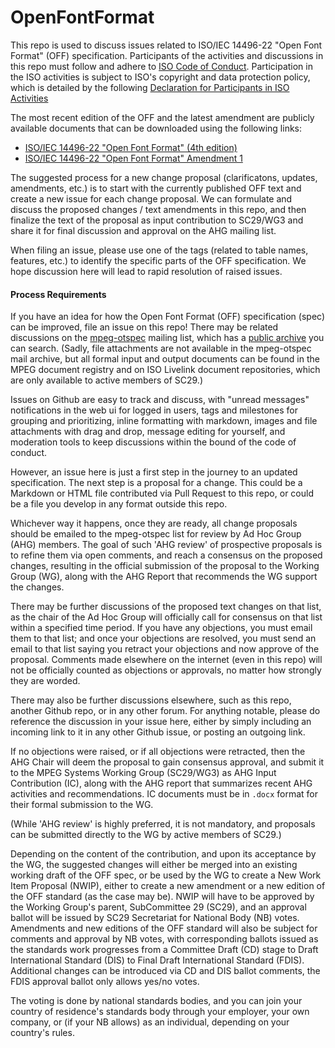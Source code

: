 # OpenFontFormat

This repo is used to discuss issues related to ISO/IEC 14496-22 "Open Font Format" (OFF) specification. Participants of the activities and discussions in this repo must follow and adhere to [ISO Code of Conduct](https://www.iso.org/files/live/sites/isoorg/files/store/en/PUB100397.pdf). Participation in the ISO activities is subject to ISO's copyright and data protection policy, which is detailed by the following [Declaration for Participants in ISO Activities](https://www.iso.org/declaration-for-participants-in-iso-activities.html)

The most recent edition of the OFF and the latest amendment are publicly available documents that can be downloaded using the following links:
- [ISO/IEC 14496-22 "Open Font Format" (4th edition)](https://standards.iso.org/ittf/PubliclyAvailableStandards/c074461_ISO_IEC_14496-22_2019.zip)
- [ISO/IEC 14496-22 "Open Font Format" Amendment 1](https://standards.iso.org/ittf/PubliclyAvailableStandards/c078865_ISO_IEC_14496-22_2019_Amd_1_2020(en).zip)

The suggested process for a new change proposal (clarificatons, updates, amendments, etc.) is to  start with the currently published OFF text and create a new issue for each change proposal. We can formulate and discuss the proposed changes / text amendments in this repo, and then finalize the text of the proposal as input contribution to SC29/WG3 and share it for final discussion and approval on the AHG mailing list. 

When filing an issue, please use one of the tags (related to table names, features, etc.) to identify the specific parts of the OFF specification. We hope discussion here will lead to rapid resolution of raised issues.

#### Process Requirements

If you have an idea for how the Open Font Format (OFF) specification (spec) can be improved, file an issue on this repo!
There may be related discussions on the [mpeg-otspec](https://lists.aau.at/mailman/listinfo/mpeg-otspec) mailing list, which has a [public archive](https://lists.aau.at/pipermail/mpeg-otspec/) you can search. (Sadly, file attachments are not available in the mpeg-otspec mail archive, but all formal input and output documents can be found in the MPEG document registry and on ISO Livelink document repositories, which are only available to active members of SC29.)

Issues on Github are easy to track and discuss, with 
"unread messages" notifications in the web ui for logged in users, 
tags and milestones for grouping and prioritizing, 
inline formatting with markdown, 
images and file attachments with drag and drop, 
message editing for yourself, and 
moderation tools to keep discussions within the bound of the code of conduct. 

However, an issue here is just a first step in the journey to an updated specification.
The next step is a proposal for a change.
This could be a Markdown or HTML file contributed via Pull Request to this repo, or could be a file you develop in any format outside this repo. 

Whichever way it happens, once they are ready, all change proposals should be emailed to the mpeg-otspec list for review by Ad Hoc Group (AHG) members.
The goal of such 'AHG review' of prospective proposals is to refine them via open comments, and reach a consensus on the proposed changes, resulting in the official submission of the proposal to the Working Group (WG), along with the AHG Report that recommends the WG support the changes.

There may be further discussions of the proposed text changes on that list, as the chair of the Ad Hoc Group will officially call for consensus on that list within a specified time period.
If you have any objections, you must email them to that list; and once your objections are resolved, you must send an email to that list saying you retract your objections and now approve of the proposal. 
Comments made elsewhere on the internet (even in this repo) will not be officially counted as objections or approvals, no matter how strongly they are worded.

There may also be further discussions elsewhere, such as this repo, another Github repo, or in any other forum.
For anything notable, please do reference the discussion in your issue here, either by simply including an incoming link to it in any other Github issue, or posting an outgoing link.

If no objections were raised, or if all objections were retracted, then the AHG Chair will deem the proposal to gain consensus approval, and submit it to the MPEG Systems Working Group (SC29/WG3) as AHG Input Contribution (IC), along with the AHG report that summarizes recent AHG activities and recommendations.
IC documents must be in `.docx` format for their formal submission to the WG.

(While 'AHG review' is highly preferred, it is not mandatory, and proposals can be submitted directly to the WG by active members of SC29.)

Depending on the content of the contribution, and upon its acceptance by the WG, the suggested changes will either be merged into an existing working draft of the OFF spec, or be used by the WG to create a New Work Item Proposal (NWIP), either to create a new amendment or a new edition of the OFF standard (as the case may be).
NWIP will have to be approved by the Working Group's parent, SubCommittee 29 (SC29), and an approval ballot will be issued by SC29 Secretariat for National Body (NB) votes.
Amendments and new editions of the OFF standard will also be subject for comments and approval by NB votes, with corresponding ballots issued as the standards work progresses from a Committee Draft (CD) stage to Draft International Standard (DIS) to Final Draft International Standard (FDIS).
Additional changes can be introduced via CD and DIS ballot comments, the FDIS approval ballot only allows yes/no votes.

The voting is done by national standards bodies, and you can join your country of residence's standards body through your employer, your own company, or (if your NB allows) as an individual, depending on your country's rules. 

